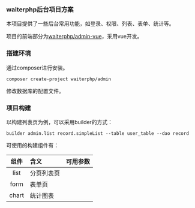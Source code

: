 ### waiterphp后台项目方案
本项目提供了一些后台常用功能，如登录、权限、列表、表单、统计等。

项目的前端部分为[waiterphp/admin-vue]()，采用vue开发。

### 搭建环境

通过composer进行安装。
```$xslt
composer create-project waiterphp/admin

```

修改数据库的配置文件。



### 项目构建
以构建列表页为例，可以采用builder的方式：

```
builder admin.list record.simpleList --table user_table --dao record
```

可使用的构建组件有：

|组件|含义|可用参数|
|:--:|:--|:--|
|list|分页列表页||
|form|表单页||
|chart|统计图表||

